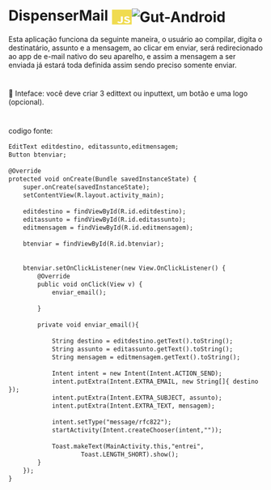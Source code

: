 # DispenserMail <img align="center" alt="Gut-Js" height="30" width="40" src="https://raw.githubusercontent.com/devicons/devicon/master/icons/javascript/javascript-plain.svg"><img align="center" alt="Gut-Android" height="30" width="40" src="https://cdn.jsdelivr.net/gh/devicons/devicon/icons/androidstudio/androidstudio-original.svg">
Esta aplicação funciona da seguinte maneira, o usuário ao compilar, digita o destinatário, assunto e a mensagem, ao clicar em enviar, será redirecionado ao app de e-mail nativo do seu aparelho, e assim a mensagem a ser enviada já estará toda definida assim sendo preciso somente enviar.
#
📱 Inteface: você deve criar 3 edittext ou inputtext, um botão e uma logo (opcional).
#
codigo fonte: 

    EditText editdestino, editassunto,editmensagem;
    Button btenviar;
    
    @Override
    protected void onCreate(Bundle savedInstanceState) {
        super.onCreate(savedInstanceState);
        setContentView(R.layout.activity_main);

        editdestino = findViewById(R.id.editdestino);
        editassunto = findViewById(R.id.editassunto);
        editmensagem = findViewById(R.id.editmensagem);

        btenviar = findViewById(R.id.btenviar);


        btenviar.setOnClickListener(new View.OnClickListener() {
            @Override
            public void onClick(View v) {
                enviar_email();

            }

            private void enviar_email(){

                String destino = editdestino.getText().toString();
                String assunto = editassunto.getText().toString();
                String mensagem = editmensagem.getText().toString();

                Intent intent = new Intent(Intent.ACTION_SEND);
                intent.putExtra(Intent.EXTRA_EMAIL, new String[]{ destino });
                intent.putExtra(Intent.EXTRA_SUBJECT, assunto);
                intent.putExtra(Intent.EXTRA_TEXT, mensagem);

                intent.setType("message/rfc822");
                startActivity(Intent.createChooser(intent,""));

                Toast.makeText(MainActivity.this,"entrei",
                        Toast.LENGTH_SHORT).show();
            }
        });
    }
